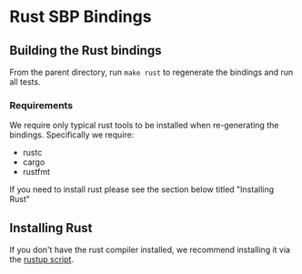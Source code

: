 # Rust SBP Bindings
## Building the Rust bindings
From the parent directory, run `make rust` to regenerate the bindings and run all tests.
### Requirements
We require only typical rust tools to be installed when re-generating the bindings. Specifically we require:
 * rustc
 * cargo
 * rustfmt

If you need to install rust please see the section below titled "Installing Rust"

## Installing Rust
If you don't have the rust compiler installed, we recommend installing it via the [rustup script](https://rustup.rs/).
